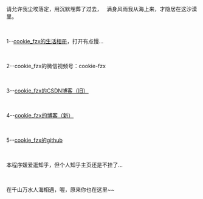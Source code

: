 请允许我尘埃落定，用沉默埋葬了过去，
&nbsp;
满身风雨我从海上来，才隐居在这沙漠里。

&nbsp;
&nbsp;

1--[cookie_fzx的生活相册](http://zuxian.gitee.io/album/)，打开有点慢...

&nbsp;

2--cookie_fzx的微信视频号：cookie-fzx

&nbsp;

3--[cookie_fzx的CSDN博客（旧）](https://blog.csdn.net/image_fzx)

&nbsp;

4--[cookie_fzx的博客（新）](https://fuzuxian.fun/myBlog/)

&nbsp;

5--[cookie_fzx的github](https://github.com/zuxian)

&nbsp;

本程序媛爱逛知乎，但个人知乎主页还是不挂了...

&nbsp;
&nbsp;


在千山万水人海相遇，喔，原来你也在这里~~



